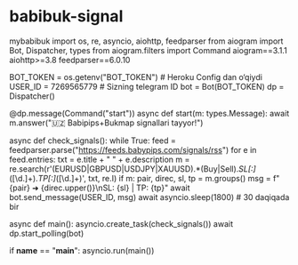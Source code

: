 # babibuk-signal
mybabibuk
import os, re, asyncio, aiohttp, feedparser
from aiogram import Bot, Dispatcher, types
from aiogram.filters import Command
aiogram==3.1.1
aiohttp>=3.8
feedparser==6.0.10


BOT_TOKEN = os.getenv("BOT_TOKEN")          # Heroku Config dan o‘qiydi
USER_ID   = 7269565779                      # Sizning telegram ID
bot = Bot(BOT_TOKEN)
dp  = Dispatcher()

@dp.message(Command("start"))
async def start(m: types.Message):
    await m.answer("🇺🇿 Babipips+Bukmap signallari tayyor!")

async def check_signals():
    while True:
        feed = feedparser.parse("https://feeds.babypips.com/signals/rss")
        for e in feed.entries:
            txt = e.title + " " + e.description
            m = re.search(r'(EURUSD|GBPUSD|USDJPY|XAUUSD).*(Buy|Sell).*SL[:]*([\d.]+).*TP[:]*([\d.]+)', txt, re.I)
            if m:
                pair, direc, sl, tp = m.groups()
                msg = f"{pair} ➜ {direc.upper()}\nSL: {sl} | TP: {tp}"
                await bot.send_message(USER_ID, msg)
        await asyncio.sleep(1800)   # 30 daqiqada bir

async def main():
    asyncio.create_task(check_signals())
    await dp.start_polling(bot)

if __name__ == "__main__":
    asyncio.run(main())
